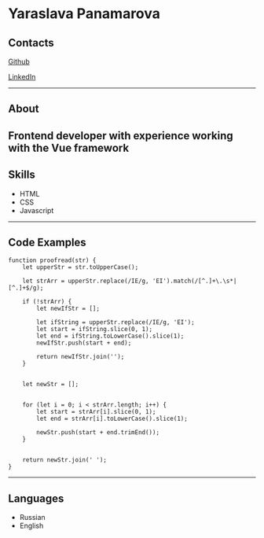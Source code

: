 # Yaraslava Panamarova

## Contacts
[Github](https://github.com/Gordislava)

[LinkedIn](https://www.linkedin.com/in/yaraslava-panamarova/)

---

## About
Frontend developer with experience working with the Vue framework
---

## Skills
* HTML
* CSS
* Javascript
---

## Code Examples

```
function proofread(str) { 
    let upperStr = str.toUpperCase();

    let strArr = upperStr.replace(/IE/g, 'EI').match(/[^.]+\.\s*|[^.]+$/g);

    if (!strArr) {
        let newIfStr = [];
        
        let ifString = upperStr.replace(/IE/g, 'EI');
        let start = ifString.slice(0, 1);
        let end = ifString.toLowerCase().slice(1);
        newIfStr.push(start + end);
        
        return newIfStr.join('');
    }


    let newStr = [];


    for (let i = 0; i < strArr.length; i++) {
        let start = strArr[i].slice(0, 1); 
        let end = strArr[i].toLowerCase().slice(1); 

        newStr.push(start + end.trimEnd());
    }


    return newStr.join(' ');
}
```

---

## Languages

* Russian
* English